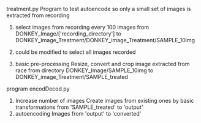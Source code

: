 treatment.py 
Program to test autoencode so only a small set of images is extracted from recording
1. select images from recording 
every 100 images from DONKEY_Image/['recording_directory']
to DONKEY_Image_Treatment/DONKEY_image_Treatment/SAMPLE_10img

1. could be modified to select all images recorded

2. basic pre-processing
Resize, convert and crop image extracted from race
from directory DONKEY_Image/SAMPLE_10img to DONKEY_image_Treatment/SAMPLE_treated

program encodDecod.py
1. Increase number of images
Create images from existing ones by basic transformations 
from 'SAMPLE_treated' to 'output'
2. autoencoding Images from 'output' to 'converted'